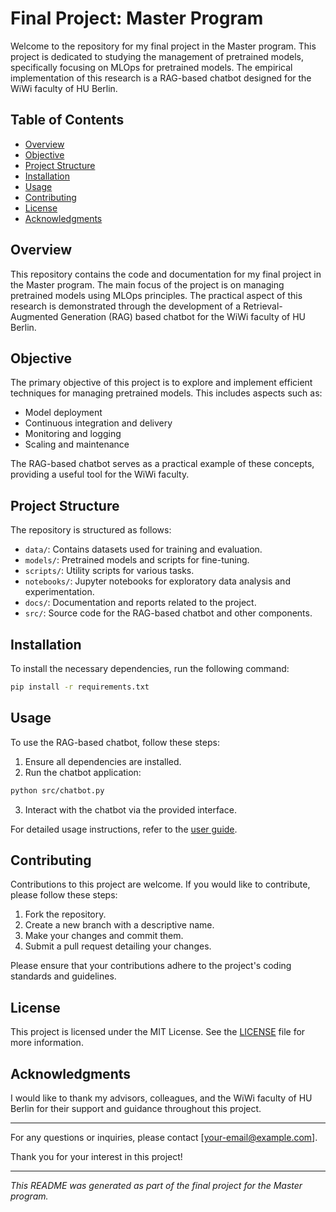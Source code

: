 # Final Project: Master Program

Welcome to the repository for my final project in the Master program. This project is dedicated to studying the management of pretrained models, specifically focusing on MLOps for pretrained models. The empirical implementation of this research is a RAG-based chatbot designed for the WiWi faculty of HU Berlin.

## Table of Contents

- [Overview](#overview)
- [Objective](#objective)
- [Project Structure](#project-structure)
- [Installation](#installation)
- [Usage](#usage)
- [Contributing](#contributing)
- [License](#license)
- [Acknowledgments](#acknowledgments)

## Overview

This repository contains the code and documentation for my final project in the Master program. The main focus of the project is on managing pretrained models using MLOps principles. The practical aspect of this research is demonstrated through the development of a Retrieval-Augmented Generation (RAG) based chatbot for the WiWi faculty of HU Berlin.

## Objective

The primary objective of this project is to explore and implement efficient techniques for managing pretrained models. This includes aspects such as:

- Model deployment
- Continuous integration and delivery
- Monitoring and logging
- Scaling and maintenance

The RAG-based chatbot serves as a practical example of these concepts, providing a useful tool for the WiWi faculty.

## Project Structure

The repository is structured as follows:

- `data/`: Contains datasets used for training and evaluation.
- `models/`: Pretrained models and scripts for fine-tuning.
- `scripts/`: Utility scripts for various tasks.
- `notebooks/`: Jupyter notebooks for exploratory data analysis and experimentation.
- `docs/`: Documentation and reports related to the project.
- `src/`: Source code for the RAG-based chatbot and other components.

## Installation

To install the necessary dependencies, run the following command:

```bash
pip install -r requirements.txt
```

## Usage

To use the RAG-based chatbot, follow these steps:

1. Ensure all dependencies are installed.
2. Run the chatbot application:

```bash
python src/chatbot.py
```

3. Interact with the chatbot via the provided interface.

For detailed usage instructions, refer to the [user guide](docs/user_guide.md).

## Contributing

Contributions to this project are welcome. If you would like to contribute, please follow these steps:

1. Fork the repository.
2. Create a new branch with a descriptive name.
3. Make your changes and commit them.
4. Submit a pull request detailing your changes.

Please ensure that your contributions adhere to the project's coding standards and guidelines.

## License

This project is licensed under the MIT License. See the [LICENSE](LICENSE) file for more information.

## Acknowledgments

I would like to thank my advisors, colleagues, and the WiWi faculty of HU Berlin for their support and guidance throughout this project.

---

For any questions or inquiries, please contact [your-email@example.com].

Thank you for your interest in this project!

---

*This README was generated as part of the final project for the Master program.*